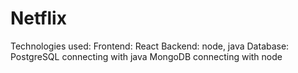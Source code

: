 # Netflix

Technologies used:
Frontend: React
Backend: node, java
Database: PostgreSQL connecting with java
                    MongoDB connecting with node
